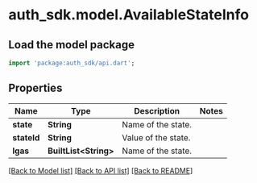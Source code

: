 # auth_sdk.model.AvailableStateInfo

## Load the model package
```dart
import 'package:auth_sdk/api.dart';
```

## Properties
Name | Type | Description | Notes
------------ | ------------- | ------------- | -------------
**state** | **String** | Name of the state. | 
**stateId** | **String** | Value of the state. | 
**lgas** | **BuiltList&lt;String&gt;** | Name of the state. | 

[[Back to Model list]](../README.md#documentation-for-models) [[Back to API list]](../README.md#documentation-for-api-endpoints) [[Back to README]](../README.md)


